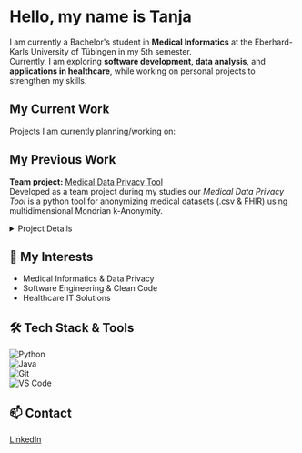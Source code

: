 # Hello, my name is Tanja

I am currently a Bachelor's student in **Medical Informatics** at the Eberhard-Karls University of Tübingen in my 5th semester.  
Currently, I am exploring **software development, data analysis**, and **applications in healthcare**, while working on personal projects to strengthen my skills.

## My Current Work 
Projects I am currently planning/working on:


## My Previous Work
**Team project:** [Medical Data Privacy Tool](https://github.com/pfeiferAI/MedicalDataPrivacyTool_repo)  
Developed as a team project during my studies our _Medical Data Privacy Tool_ is a python tool for anonymizing medical datasets (.csv & FHIR) using multidimensional Mondrian k-Anonymity.  
<details>
  <summary>Project Details</summary>

This tool implements k-Anonymity to reduce re-identification risk while preserving data utility. It supports .csv and FHIR (.xml & .json) formats. The algorithm uses the multidimensional Mondrian method to anonymize datasets via recursive attribute splitting and generalization/suppression.

It allows the user to choose the k-value (level of anonymity) and minimum diversity threshold. The GUI enables easy selection of quasi-identifiers to be anonymized.  

For more details, feel free to check out the full Team Project repository with its detailed README.

</details>



## 🎯 My Interests 
- Medical Informatics & Data Privacy
- Software Engineering & Clean Code
- Healthcare IT Solutions

## 🛠 Tech Stack & Tools
![Python](https://img.shields.io/badge/Python-3776AB?style=for-the-badge&logo=python&logoColor=white)  
![Java](https://img.shields.io/badge/Java-007396?style=for-the-badge&logo=java&logoColor=white)   
![Git](https://img.shields.io/badge/Git-F05032?style=for-the-badge&logo=git&logoColor=white)  
![VS Code](https://img.shields.io/badge/VS_Code-007ACC?style=for-the-badge&logo=visual-studio-code&logoColor=white) 

## 📫 Contact   
[LinkedIn](https://www.linkedin.com/in/tanja-vicol-2122aa35b/)
